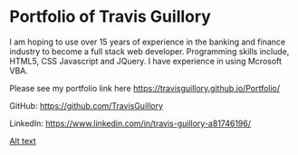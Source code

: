 # Portfolio of Travis Guillory

I am hoping to use over 15 years of experience in the banking and finance industry to become a full stack web developer. 
Programming skills include, HTML5, CSS Javascript and JQuery. I have experience in using Mcrosoft VBA. 

Please see my portfolio link here https://travisguillory.github.io/Portfolio/

GitHub: https://github.com/TravisGuillory

LinkedIn: https://www.linkedin.com/in/travis-guillory-a81746196/


[Alt text](https://github.com/TravisGuillory/Portfolio/assets/img/portfolioScreen.png)







